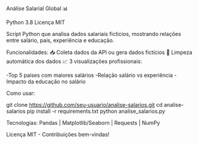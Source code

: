 Análise Salarial Global 📊

Python 3.8
Licença MIT

Script Python que analisa dados salariais fictícios, mostrando relações entre salário, país, experiência e educação.

Funcionalidades:
📥 Coleta dados da API ou gera dados fictícios
🧹 Limpeza automática dos dados
📈 3 visualizações profissionais:

-Top 5 países com maiores salários
-Relação salário vs experiência
-Impacto da educação no salário

Como usar:

git clone https://github.com/seu-usuario/analise-salarios.git
cd analise-salarios
pip install -r requirements.txt
python analise_salarios.py

Tecnologias:
Pandas | Matplotlib/Seaborn | Requests | NumPy

Licença MIT - Contribuições bem-vindas!

